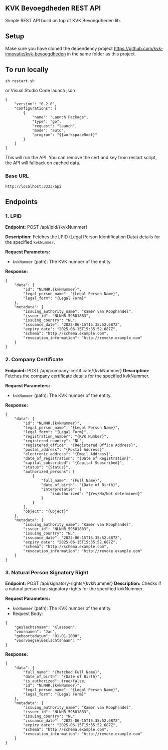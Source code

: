 KVK Bevoegdheden REST API
--------------------

Simple REST API build on top of KVK Bevoegdheden lib. 

## Setup
Make sure you have cloned the dependency project https://github.com/kvk-innovatie/kvk-bevoegdheden in the same folder as this project.

## To run locally
```
sh restart.sh
```
or Visual Studio Code launch.json
```
{
    "version": "0.2.0",
    "configurations": [
        {
            "name": "Launch Package",
            "type": "go",
            "request": "launch",
            "mode": "auto",
            "program": "${workspaceRoot}"
        }
    ]
}
```
This will run the API. You can remove the cert and key from restart script, the API will fallback on cached data. 


### Base URL
```
http://localhost:3333/api
```
## Endpoints

### 1. LPID

**Endpoint:**
POST /api/lpid/{kvkNummer}

**Description:**
Fetches the LPID (Legal Person Identification Data) details for the specified `kvkNummer`.

**Request Parameters:**
- `kvkNummer` (path): The KVK number of the entity.

**Response:**
```
{
    "data": {
        "id": "NLNHR.{kvkNummer}",
        "legal_person_name": "{Legal Person Name}",
        "legal_form": "{Legal Form}"
    },
    "metadata": {
        "issuing_authority_name": "Kamer van Koophandel",
        "issuer_id": "NLNHR.59581883",
        "issuing_country": "NL",
        "issuance_date": "2022-06-15T15:35:52.687Z",
        "expiry_date": "2025-06-15T15:35:52.687Z",
        "schema": "http://schema.example.com",
        "revocation_information": "http://revoke.example.com"
    }
}
```
### 2. Company Certificate
**Endpoint:**
POST /api/company-certificate/{kvkNummer}
**Description:**
Fetches the company certificate details for the specified kvkNummer.

**Request Parameters:**
- `kvkNummer` (path): The KVK number of the entity.


**Response:**
```
{
    "data": {
        "id": "NLNHR.{kvkNummer}",
        "legal_person_name": "{Legal Person Name}",
        "legal_form": "{Legal Form}",
        "registration_number": "{KVK Number}",
        "registered_country": "NL",
        "registered_office": "{Registered Office Address}",
        "postal_address": "{Postal Address}",
        "electronic_address": "{Email Address}",
        "date_of_registration": "{Date of Registration}",
        "capital_subscribed": "{Capital Subscribed}",
        "status": "{Status}",
        "authorized_persons": [
            {
                "full_name": "{Full Name}",
                "date_of_birth": "{Date of Birth}",
                "interpretatie": {
                    "isAuthorized": "{Yes/No/Not determined}"
                }
            }
        ],
        "object": "{Object}"
    },
    "metadata": {
        "issuing_authority_name": "Kamer van Koophandel",
        "issuer_id": "NLNHR.59581883",
        "issuing_country": "NL",
        "issuance_date": "2022-06-15T15:35:52.687Z",
        "expiry_date": "2025-06-15T15:35:52.687Z",
        "schema": "http://schema.example.com",
        "revocation_information": "http://revoke.example.com"
    }
}
```
### 3. Natural Person Signatory Right
**Endpoint:**
POST /api/signatory-rights/{kvkNummer}
**Description:**
Checks if a natural person has signatory rights for the specified kvkNummer.

**Request Parameters:**
- `kvkNummer` (path): The KVK number of the entity.
- Request Body:
```
{
    "geslachtsnaam": "Klaassen",
    "voornamen": "Jan",
    "geboortedatum": "01-01-2000",
    "voorvoegselGeslachtsnaam": ""
}
```
**Response:**
```
{
    "data": {
        "full_name": "{Matched Full Name}",
        "date_of_birth": "{Date of Birth}",
        "is_authorized": true/false,
        "id": "NLNHR.{kvkNummer}",
        "legal_person_name": "{Legal Person Name}",
        "legal_form": "{Legal Form}"
    },
    "metadata": {
        "issuing_authority_name": "Kamer van Koophandel",
        "issuer_id": "NLNHR.59581883",
        "issuing_country": "NL",
        "issuance_date": "2022-06-15T15:35:52.687Z",
        "expiry_date": "2025-06-15T15:35:52.687Z",
        "schema": "http://schema.example.com",
        "revocation_information": "http://revoke.example.com"
    }
}
```
